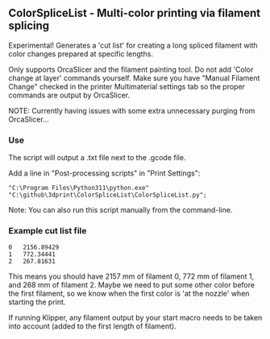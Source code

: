 ## ColorSpliceList - Multi-color printing via filament splicing

Experimental! Generates a 'cut list' for creating a long spliced filament with color changes prepared at specific lengths.

Only supports OrcaSlicer and the filament painting tool. Do not add 'Color change at layer' commands yourself.
Make sure you have "Manual Filament Change" checked in the printer Multimaterial settings tab so the proper commands are output by OrcaSlicer.

NOTE: Currently having issues with some extra unnecessary purging from OrcaSlicer...

### Use

The script will output a .txt file next to the .gcode file.

Add a line in "Post-processing scripts" in "Print Settings":

```
"C:\Program Files\Python311\python.exe" "C:\github\3dprint\ColorSpliceList\ColorSpliceList.py";
```

Note: You can also run this script manually from the command-line.

### Example cut list file

```
0	2156.89429
1	772.34441
2	267.81631
```
This means you should have 2157 mm of filament 0, 772 mm of filament 1, and 268 mm of filament 2. Maybe we need to put some other color before the first filament, so we know when the first color is 'at the nozzle' when starting the print. 

If running Klipper, any filament output by your start macro needs to be taken into account (added to the first length of filament).
